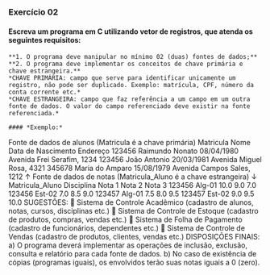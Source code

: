 ### Exercício 02  

#### Escreva um programa em C utilizando vetor de registros, que atenda os seguintes requisitos:  
    **1. O programa deve manipular no mínimo 02 (duas) fontes de dados;**  
    **2. O programa deve implementar os conceitos de chave primária e chave estrangeira.**  
    *CHAVE PRIMÁRIA: campo que serve para identificar unicamente um registro, não pode ser duplicado. Exemplo: matrícula, CPF, número da conta corrente etc.*  
    *CHAVE ESTRANGEIRA: campo que faz referência a um campo em um outra fonte de dados. O valor do campo referenciado deve existir na fonte referenciada.*  
    
    #### *Exemplo:*
Fonte de dados de alunos (Matricula é a chave primária)
Matricula
Nome
Data de Nascimento
Endereço 123456
Raimundo Nonato
08/04/1980
Avenida Frei Serafim, 1234 123456
João Antonio
20/03/1981
Avenida Miguel Rosa, 4321
345678
Maria do Amparo
15/08/1979
Avenida Campos Sales, 1212
↑
Fonte de dados de notas (Matricula_Aluno é a chave estrangeira)
↓
Matricula_Aluno
Disciplina
Nota 1
Nota 2
Nota 3
123456
Alg-01
10.0
9.0
7.0
123456
Est-02
7.0
8.5
9.0 123457
Alg-01
7.5
8.0
9.5 123457
Est-02
9.0
9.5
10.0
SUGESTÕES:
 Sistema de Controle Acadêmico (cadastro de alunos, notas, cursos, disciplinas etc.)
 Sistema de Controle de Estoque (cadastro de produtos, compras, vendas etc.)
 Sistema de Folha de Pagamento (cadastro de funcionários, dependentes etc.)
 Sistema de Controle de Vendas (cadastro de produtos, clientes, vendas etc.)
DISPOSIÇÕES FINAIS:
a) O programa deverá implementar as operações de inclusão, exclusão, consulta e relatório para cada fonte de dados.
b) No caso de existência de cópias (programas iguais), os envolvidos terão suas notas iguais a 0 (zero).
